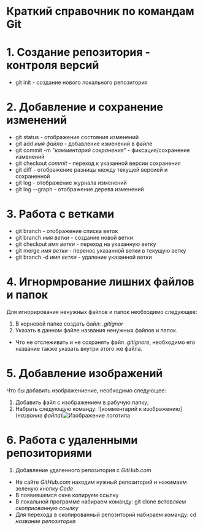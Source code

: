 # **Краткий справочник по командам Git**



# 1. Создание репозитория - контроля версий

* git init - создание нового локального репозитория

# 2. Добавление и сохранение изменений

* git status - отображение состояния изменений
* git add *имя файла* - добавление изменений в файле
* git commit -m "*комментарий сохранения*" - фиксация/сохранение изменений
* git checkout *commit* - переход к указанной версии сохранения
* git diff - отображение разницы между текущей версией и сохраненной
* git log - отображение журнала изменений
* git log --graph - отображение дерева изменений

# 3. Работа с ветками

* git branch - отображение списка веток
* git branch _имя ветки_ - создание новой ветки
* git checkout _имя ветки_ - переход на указанную ветку
* git merge _имя ветки_ - перенос указанной ветки в текущую ветку
* git branch -d _имя ветки_ - удаление указанной ветки

# 4. Игнормрование лишних файлов и папок

Для игнорирования ненужных файлов и папок необходимо следующее:
1. В корневой папке создать файл: *.gitignor*
2. Указать в данном файле названия ненужных файлов и папок.
* Что не отслеживать и не сохранять файл *.gitignore*, необходимо его название также указать внутри этого же файла.

# 5. Добавление изображений
Что бы добавить изображениение, необходимо следующее:
1. Добавить файл с изображением в рабучую папку;
2. Набрать следующую команду: ![комментарий к изображению](*название файла*)![Изображение логотипа](git.jpg)

# 6. Работа с удаленными репозиториями

1. Добавление удаленного репозитория с *GitHub.com*
* На сайте *GitHub.com* находим нужный репозиторий и нажимаем зеленую кнопку *Code*
* В появившемся окне копируем ссылку
* В локальной программе набираем команду: git clone *вставляем скоприованную ссылку*
* Для перехода в скопированный репозиторий набираем команду: cd *название репозитория*
